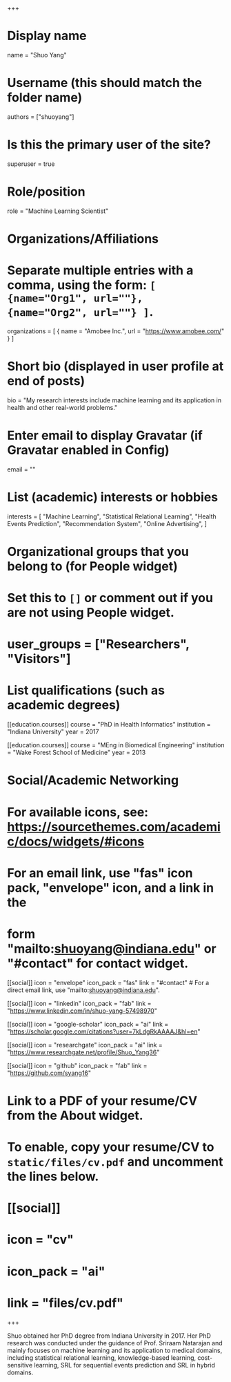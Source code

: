 +++
# Display name
name = "Shuo Yang"

# Username (this should match the folder name)
authors = ["shuoyang"]

# Is this the primary user of the site?
superuser = true

# Role/position
role = "Machine Learning Scientist"

# Organizations/Affiliations
#   Separate multiple entries with a comma, using the form: `[ {name="Org1", url=""}, {name="Org2", url=""} ]`.
organizations = [ { name = "Amobee Inc.", url = "https://www.amobee.com/" } ]

# Short bio (displayed in user profile at end of posts)
bio = "My research interests include machine learning and its application in health and other real-world problems."

# Enter email to display Gravatar (if Gravatar enabled in Config)
email = ""

# List (academic) interests or hobbies
interests = [
  "Machine Learning",
  "Statistical Relational Learning",
  "Health Events Prediction",
  "Recommendation System",
  "Online Advertising",
]

# Organizational groups that you belong to (for People widget)
#   Set this to `[]` or comment out if you are not using People widget.
# user_groups = ["Researchers", "Visitors"]

# List qualifications (such as academic degrees)
[[education.courses]]
  course = "PhD in Health Informatics"
  institution = "Indiana University"
  year = 2017

[[education.courses]]
  course = "MEng in Biomedical Engineering"
  institution = "Wake Forest School of Medicine"
  year = 2013

# Social/Academic Networking
# For available icons, see: https://sourcethemes.com/academic/docs/widgets/#icons
#   For an email link, use "fas" icon pack, "envelope" icon, and a link in the
#   form "mailto:shuoyang@indiana.edu" or "#contact" for contact widget.

[[social]]
  icon = "envelope"
  icon_pack = "fas"
  link = "#contact"  # For a direct email link, use "mailto:shuoyang@indiana.edu".

[[social]]
  icon = "linkedin"
  icon_pack = "fab"
  link = "https://www.linkedin.com/in/shuo-yang-57498970"

[[social]]
  icon = "google-scholar"
  icon_pack = "ai"
  link = "https://scholar.google.com/citations?user=7kLdgRkAAAAJ&hl=en"
 
[[social]]
  icon = "researchgate"
  icon_pack = "ai"
  link = "https://www.researchgate.net/profile/Shuo_Yang36"

[[social]]
  icon = "github"
  icon_pack = "fab"
  link = "https://github.com/syang16"

# Link to a PDF of your resume/CV from the About widget.
# To enable, copy your resume/CV to `static/files/cv.pdf` and uncomment the lines below.
# [[social]]
#   icon = "cv"
#   icon_pack = "ai"
#   link = "files/cv.pdf"

+++

Shuo obtained her PhD degree from Indiana University in 2017. Her PhD research was conducted under the guidance of Prof. Sriraam Natarajan and mainly focuses on machine learning and its application to medical domains, including statistical relational learning, knowledge-based learning, cost-sensitive learning, SRL for sequential events prediction and SRL in hybrid domains.

